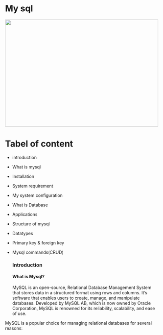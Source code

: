 # My sql

<img src="https://webuilddatabases.com/wp-content/uploads/2015/03/mysql-icon-250x314.png" width="500" height="350">

# Tabel of content

* introduction
* What is mysql
* Installation
* System requirement
* My system configuration
* What is Database
* Applications
* Structure of mysql
* Datatypes
* Primary key & foreign key
* Mysql commands(CRUD)

  ### Introduction
  #### What is Mysql?
  MySQL is an open-source, Relational Database Management System that stores data in a structured format using rows and columns. It’s software that enables users to create, manage, and manipulate databases. Developed by MySQL AB, which is now owned by Oracle Corporation, MySQL is renowned for its reliability, scalability, and ease of use.
  
 MySQL is a popular choice for managing relational databases for several reasons:

   
